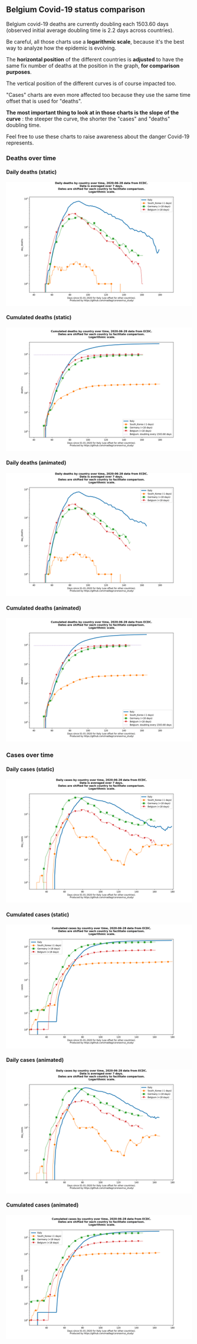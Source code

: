## Belgium Covid-19 status comparison 

Belgium covid-19 deaths are currently doubling each 1503.60 days (observed initial average doubling time is 2.2 days across countries).



Be careful, all those charts use a **logarithmic scale**, because it's the best way to analyze how the epidemic is evolving.
 
The **horizontal position** of the different countries is **adjusted** to have the same fix number of deaths at the position in the graph, **for comparison purposes**.

The vertical position of the different curves is of course impacted too.

"Cases" charts are even more affected too because they use the same time offset that is used for "deaths".

**The most important thing to look at in those charts is the slope of the curve** : the steeper the curve, the shorter the "cases" and "deaths" doubling time.

Feel free to use these charts to raise awareness about the danger Covid-19 represents. 


 
### Deaths over time
 
#### Daily deaths (static)
![Belgium covid-19 daily deaths static chart](https://raw.githubusercontent.com/madlag/coronavirus_study/master/notebooks/graphs/2020-06-28/countries/Belgium/2020-06-28_Belgium_day_deaths.png "Belgium covid-19 day_deaths static chart")   
 
#### Cumulated deaths (static)
![Belgium covid-19 cumulated deaths static chart](https://raw.githubusercontent.com/madlag/coronavirus_study/master/notebooks/graphs/2020-06-28/countries/Belgium/2020-06-28_Belgium_deaths.png "Belgium covid-19 deaths static chart")   
 
#### Daily deaths (animated)
![Belgium covid-19 daily deaths animated chart](https://raw.githubusercontent.com/madlag/coronavirus_study/master/notebooks/graphs/2020-06-28/countries/Belgium/2020-06-28_Belgium_day_deaths.gif "Belgium covid-19 day_deaths animated chart")   
 
#### Cumulated deaths (animated)
![Belgium covid-19 cumulated deaths animated chart](https://raw.githubusercontent.com/madlag/coronavirus_study/master/notebooks/graphs/2020-06-28/countries/Belgium/2020-06-28_Belgium_deaths.gif "Belgium covid-19 deaths animated chart")   

 
### Cases over time
 
#### Daily cases (static)
![Belgium covid-19 daily cases static chart](https://raw.githubusercontent.com/madlag/coronavirus_study/master/notebooks/graphs/2020-06-28/countries/Belgium/2020-06-28_Belgium_day_cases.png "Belgium covid-19 day_cases static chart")   
 
#### Cumulated cases (static)
![Belgium covid-19 cumulated cases static chart](https://raw.githubusercontent.com/madlag/coronavirus_study/master/notebooks/graphs/2020-06-28/countries/Belgium/2020-06-28_Belgium_cases.png "Belgium covid-19 cases static chart")   
 
#### Daily cases (animated)
![Belgium covid-19 daily cases animated chart](https://raw.githubusercontent.com/madlag/coronavirus_study/master/notebooks/graphs/2020-06-28/countries/Belgium/2020-06-28_Belgium_day_cases.gif "Belgium covid-19 day_cases animated chart")   
 
#### Cumulated cases (animated)
![Belgium covid-19 cumulated cases animated chart](https://raw.githubusercontent.com/madlag/coronavirus_study/master/notebooks/graphs/2020-06-28/countries/Belgium/2020-06-28_Belgium_cases.gif "Belgium covid-19 cases animated chart")   

